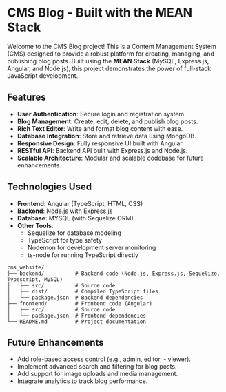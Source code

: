 # CMS Blog - Built with the MEAN Stack

Welcome to the CMS Blog project! This is a Content Management System (CMS) designed to provide a robust platform for creating, managing, and publishing blog posts. Built using the **MEAN Stack** (MySQL, Express.js, Angular, and Node.js), this project demonstrates the power of full-stack JavaScript development.

## Features

- **User Authentication**: Secure login and registration system.
- **Blog Management**: Create, edit, delete, and publish blog posts.
- **Rich Text Editor**: Write and format blog content with ease.
- **Database Integration**: Store and retrieve data using MongoDB.
- **Responsive Design**: Fully responsive UI built with Angular.
- **RESTful API**: Backend API built with Express.js and Node.js.
- **Scalable Architecture**: Modular and scalable codebase for future enhancements.

## Technologies Used

- **Frontend**: Angular (TypeScript, HTML, CSS)
- **Backend**: Node.js with Express.js
- **Database**: MYSQL (with Sequelize ORM)
- **Other Tools**:
  - Sequelize for database modeling
  - TypeScript for type safety
  - Nodemon for development server monitoring
  - ts-node for running TypeScript directly

```
cms_website/
├── backend/          # Backend code (Node.js, Express.js, Sequelize, Typescript, MySQL)
│   ├── src/          # Source code
│   ├── dist/         # Compiled TypeScript files
│   └── package.json  # Backend dependencies
├── frontend/         # Frontend code (Angular)
│   ├── src/          # Source code
│   └── package.json  # Frontend dependencies
└── README.md         # Project documentation
```

## Future Enhancements
- Add role-based access control (e.g., admin, editor, - viewer).
- Implement advanced search and filtering for blog posts.
- Add support for image uploads and media management.
- Integrate analytics to track blog performance.